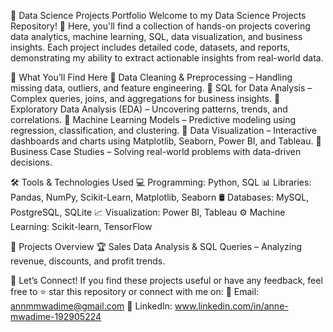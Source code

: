 🚀 Data Science Projects Portfolio
Welcome to my Data Science Projects Repository! 🎯 Here, you'll find a collection of hands-on projects covering data analytics, machine learning, SQL, data visualization, and business insights. Each project includes detailed code, datasets, and reports, demonstrating my ability to extract actionable insights from real-world data.

📌 What You’ll Find Here
🔹 Data Cleaning & Preprocessing – Handling missing data, outliers, and feature engineering.
🔹 SQL for Data Analysis – Complex queries, joins, and aggregations for business insights.
🔹 Exploratory Data Analysis (EDA) – Uncovering patterns, trends, and correlations.
🔹 Machine Learning Models – Predictive modeling using regression, classification, and clustering.
🔹 Data Visualization – Interactive dashboards and charts using Matplotlib, Seaborn, Power BI, and Tableau.
🔹 Business Case Studies – Solving real-world problems with data-driven decisions.

🛠 Tools & Technologies Used
💻 Programming: Python, SQL
📊 Libraries: Pandas, NumPy, Scikit-Learn, Matplotlib, Seaborn
🛢 Databases: MySQL, PostgreSQL, SQLite
📈 Visualization: Power BI, Tableau
⚙️ Machine Learning: Scikit-learn, TensorFlow

📂 Projects Overview
🏆 Sales Data Analysis & SQL Queries – Analyzing revenue, discounts, and profit trends.

📢 Let’s Connect!
If you find these projects useful or have any feedback, feel free to ⭐ star this repository or connect with me on:
📧 Email: annmmwadime@gmail.com
🔗 LinkedIn: www.linkedin.com/in/anne-mwadime-192905224



